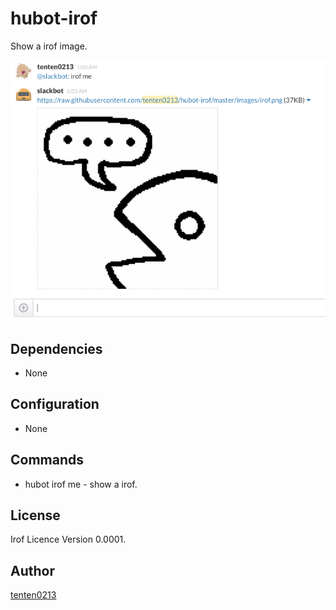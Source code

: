 hubot-irof
============

Show a irof image.

![irof-me](irof-me.png)

## Dependencies
* None

## Configuration
* None

## Commands
* hubot irof me - show a irof.

## License
Irof Licence Version 0.0001.

## Author
[tenten0213](https://github.com/tenten0213)
